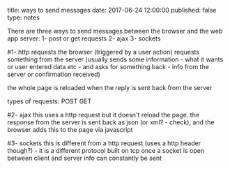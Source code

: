 title: ways to send messages
date: 2017-06-24 12:00:00
published: false
type: notes

There are three ways to send messages between the browser and the web app server:
1- post or get requests
2- ajax
3- sockets

#1- http requests
the browser (triggered by a user action) requests something from the server (usually sends some information - what it wants or user entered data etc - and asks for something back - info from the server or confirmation received)

the whole page is reloaded when the reply is sent back from the server

types of requests:
POST
GET


#2- ajax
this uses a http request but it doesn't reload the page. the response from the server is sent back as json (or xml? - check), and the browser adds this to the page via javascript

#3- sockets
this is different from a http request (uses a http header though?) - it is a different protocol built on tcp
once a socket is open between client and server info can constantly be sent

